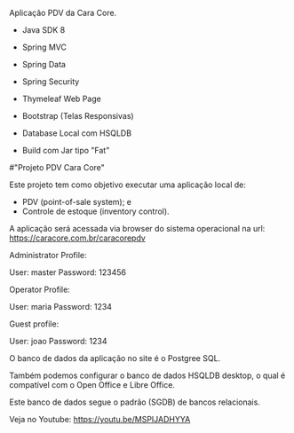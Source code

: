 Aplicação PDV da Cara Core.

- Java SDK 8

- Spring MVC

- Spring Data

- Spring Security

- Thymeleaf Web Page

- Bootstrap (Telas Responsivas)

- Database Local com HSQLDB

- Build com Jar tipo "Fat"
 
 
#"Projeto PDV Cara Core"

Este projeto tem como objetivo executar uma aplicação local de:

- PDV (point-of-sale system); e
- Controle de estoque (inventory control).

A aplicação será acessada via browser do sistema operacional na url: https://caracore.com.br/caracorepdv

Administrator Profile:

User: master
Password: 123456

Operator Profile:

User: maria
Password: 1234

Guest profile:

User: joao
Password: 1234


O banco de dados da aplicação no site é o Postgree SQL.

Também podemos configurar o banco de dados HSQLDB desktop, o qual é compatível com o Open Office e Libre Office.

Este banco de dados segue o padrão (SGDB) de bancos relacionais.

Veja no Youtube: https://youtu.be/MSPIJADHYYA






 
